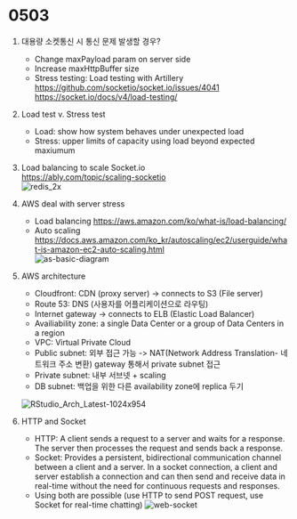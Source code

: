 # 0503

1. 대용량 소켓통신 시 통신 문제 발생할 경우?
    - Change maxPayload param on server side  
    - Increase maxHttpBuffer size
    - Stress testing: Load testing with Artillery  
    <https://github.com/socketio/socket.io/issues/4041>  
    <https://socket.io/docs/v4/load-testing/>

2. Load test v. Stress test  
    - Load: show how system behaves under unexpected load
    - Stress: upper limits of capacity using load beyond expected maxiumum

3. Load balancing to scale Socket.io  
    <https://ably.com/topic/scaling-socketio>  
    ![redis_2x](https://user-images.githubusercontent.com/104475739/235825781-aa4175f9-31df-4b72-bc31-8dc80249919e.jpg)

4. AWS deal with server stress
    - Load balancing
    <https://aws.amazon.com/ko/what-is/load-balancing/>
    - Auto scaling  
    <https://docs.aws.amazon.com/ko_kr/autoscaling/ec2/userguide/what-is-amazon-ec2-auto-scaling.html>  
    ![as-basic-diagram](https://user-images.githubusercontent.com/104475739/235826426-703a8313-2ed2-4ebe-82c9-775393fc604f.png)

5. AWS architecture  
    - Cloudfront: CDN (proxy server) -> connects to S3 (File server)
    - Route 53: DNS (사용자를 어플리케이션으로 라우팅)
    - Internet gateway -> connects to ELB (Elastic Load Balancer)
    - Availiability zone: a single Data Center or a group of Data Centers in a region
    - VPC: Virtual Private Cloud
    - Public subnet: 외부 접근 가능 -> NAT(Network Address Translation- 네트워크 주소 변환) gateway 통해서 private subnet 접근
    - Private subnet: 내부 서브넷 + scaling
    - DB subnet: 백업을 위한 다른 availability zone에 replica 두기  

    ![RStudio_Arch_Latest-1024x954](https://user-images.githubusercontent.com/104475739/235834775-4247178a-ffc5-4adf-ba17-f1f3f505d235.png)

6. HTTP and Socket
    - HTTP:  A client sends a request to a server and waits for a response. The server then processes the request and sends back a response.
    - Socket:  Provides a persistent, bidirectional communication channel between a client and a server. In a socket connection, a client and server establish a connection and can then send and receive data in real-time without the need for continuous requests and responses.
    - Using both are possible (use HTTP to send POST request, use Socket for real-time chatting)
  ![web-socket](https://user-images.githubusercontent.com/104475739/235879302-6e4a5f4c-962c-4d83-a762-5d7bd9a2c823.png)


